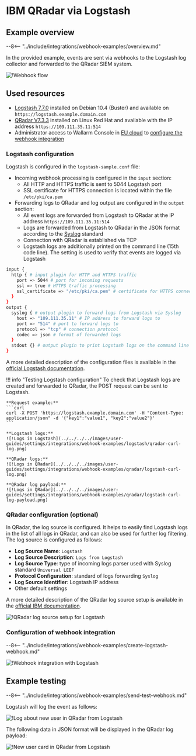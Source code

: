 # IBM QRadar via Logstash

## Example overview

--8<-- "../include/integrations/webhook-examples/overview.md"

In the provided example, events are sent via webhooks to the Logstash log collector and forwarded to the QRadar SIEM system.

![!Webhook flow](../../../../images/user-guides/settings/integrations/webhook-examples/logstash/qradar-scheme.png)

## Used resources

* [Logstash 7.7.0](#logstash-configuration) installed on Debian 10.4 (Buster) and available on `https://logstash.example.domain.com`
* [QRadar V7.3.3](#qradar-configuration-optional) installed on Linux Red Hat and available with the IP address `https://109.111.35.11:514`
* Administrator access to Wallarm Console in [EU cloud](https://my.wallarm.com) to [configure the webhook integration](#configuration-of-webhook-integration)

### Logstash configuration

Logstash is configured in the `logstash-sample.conf` file:

* Incoming webhook processing is configured in the `input` section:
    * All HTTP and HTTPS traffic is sent to 5044 Logstash port
    * SSL certificate for HTTPS connection is located within the file `/etc/pki/ca.pem`
* Forwarding logs to QRadar and log output are configured in the `output` section:
    * All event logs are forwarded from Logstash to QRadar at the IP address `https://109.111.35.11:514`
    * Logs are forwarded from Logstash to QRadar in the JSON format according to the [Syslog](https://en.wikipedia.org/wiki/Syslog) standard
    * Connection with QRadar is established via TCP
    * Logstash logs are additionally printed on the command line (15th code line). The setting is used to verify that events are logged via Logstash

```bash linenums="1"
input {
  http { # input plugin for HTTP and HTTPS traffic
    port => 5044 # port for incoming requests
    ssl => true # HTTPS traffic processing
    ssl_certificate => "/etc/pki/ca.pem" # certificate for HTTPS connection
  }
}
output {
  syslog { # output plugin to forward logs from Logstash via Syslog
    host => "109.111.35.11" # IP address to forward logs to
    port => "514" # port to forward logs to
    protocol => "tcp" # connection protocol
    codec => json # format of forwarded logs
  }
  stdout {} # output plugin to print Logstash logs on the command line
}
```

A more detailed description of the configuration files is available in the [official Logstash documentation](https://www.elastic.co/guide/en/logstash/current/configuration-file-structure.html).

!!! info "Testing Logstash configuration"
    To check that Logstash logs are created and forwarded to QRadar, the POST request can be sent to Logstash.

    **Request example:**
    ```curl
    curl -X POST 'https://logstash.example.domain.com' -H "Content-Type: application/json" -d '{"key1":"value1", "key2":"value2"}'
    ```

    **Logstash logs:**
    ![!Logs in Logstash](../../../../images/user-guides/settings/integrations/webhook-examples/logstash/qradar-curl-log.png)

    **QRadar logs:**
    ![!Logs in QRadar](../../../../images/user-guides/settings/integrations/webhook-examples/qradar/logstash-curl-log.png)

    **QRadar log payload:**
    ![!Logs in QRadar](../../../../images/user-guides/settings/integrations/webhook-examples/qradar/logstash-curl-log-payload.png)

### QRadar configuration (optional)

In QRadar, the log source is configured. It helps to easily find Logstash logs in the list of all logs in QRadar, and can also be used for further log filtering. The log source is configured as follows:

* **Log Source Name**: `Logstash`
* **Log Source Description**: `Logs from Logstash`
* **Log Source Type**: type of incoming logs parser used with Syslog standard `Universal LEEF`
* **Protocol Configuration**: standard of logs forwarding `Syslog`
* **Log Source Identifier**: Logstash IP address
* Other default settings

A more detailed description of the QRadar log source setup is available in the [official IBM documentation](https://www.ibm.com/support/knowledgecenter/en/SS42VS_DSM/com.ibm.dsm.doc/b_dsm_guide.pdf?origURL=SS42VS_DSM/b_dsm_guide.pdf).

![!QRadar log source setup for Logstash](../../../../images/user-guides/settings/integrations/webhook-examples/qradar/logstash-setup.png)

### Configuration of webhook integration

--8<-- "../include/integrations/webhook-examples/create-logstash-webhook.md"

![!Webhook integration with Logstash](../../../../images/user-guides/settings/integrations/webhook-examples/logstash/add-webhook-integration.png)

## Example testing

--8<-- "../include/integrations/webhook-examples/send-test-webhook.md"

Logstash will log the event as follows:

![!Log about new user in QRadar from Logstash](../../../../images/user-guides/settings/integrations/webhook-examples/logstash/qradar-user-log.png)

The following data in JSON format will be displayed in the QRadar log payload:

![!New user card in QRadar from Logstash](../../../../images/user-guides/settings/integrations/webhook-examples/qradar/logstash-user.png)

